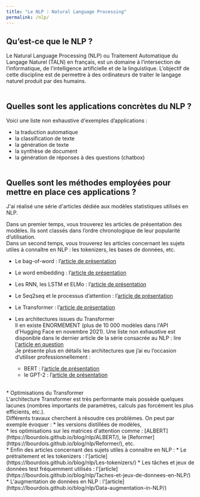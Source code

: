 ```yaml
---
title: "Le NLP : Natural Language Processing"
permalink: /nlp/
---
```



## Qu’est-ce que le NLP ?

Le Natural Language Processing (NLP) ou Traitement Automatique du Langage Naturel (TALN) en français, est un domaine à l’intersection de l’informatique, de l’intelligence artificielle et de la linguistique.
L’objectif de cette discipline est de permettre à des ordinateurs de traiter le langage naturel produit par des humains.
<br><br>


## Quelles sont les applications concrètes du NLP ?

Voici une liste non exhaustive d'exemples d’applications :
- la traduction automatique
- la classification de texte 
- la génération de texte
- la synthèse de document
- la génération de réponses à des questions (chatbox)
<br><br>


## Quelles sont les méthodes employées pour mettre en place ces applications ?
J'ai réalisé une série d'articles dédiée aux modèles statistiques utilisés en NLP.

Dans un premier temps, vous trouverez les articles de présentation des modèles. Ils sont classés dans l’ordre chronologique de leur popularité d’utilisation.<br> 
Dans un second temps, vous trouverez les articles concernant les sujets utiles à connaître en NLP : les tokenizers, les bases de données, etc.

* Le bag-of-word : l’[article de présentation](https://lbourdois.github.io/blog/nlp/Bag-of-word/)
    
* Le word embedding : l’[article de présentation](https://lbourdois.github.io/blog/nlp/word_embedding/)

* Les RNN, les LSTM et ELMo : l’[article de présentation](https://lbourdois.github.io/blog/nlp/RNN-LSTM-GRU-ELMO/)

* Le Seq2seq et le processus d’attention : l’[article de présentation](https://lbourdois.github.io/blog/nlp/Seq2seq-et-attention/)

* Le Transformer : l’[article de présentation](https://lbourdois.github.io/blog/nlp/Transformer/)

* Les architectures issues du Transformer<br>
Il en existe ENORMEMENT (plus de 10 000 modèles dans l'API d'Hugging Face en novembre 2021). Une liste non exhaustive est disponible dans le dernier article de la série consacrée au NLP : lire [l'article en question](https://lbourdois.github.io/blog/nlp/Les-architectures-transformers/)<br>
Je présente plus en détails les architectures que j’ai eu l’occasion d’utiliser professionnellement :<br>
    * BERT : l’[article de présentation](https://lbourdois.github.io/blog/nlp/BERT/)<br> 
    * le GPT-2 : l’[article de présentation](https://lbourdois.github.io/blog/nlp/GPT2/)<br>
    
<br>
* Optimisations du Transformer<br>
L'architecture Transformer est très performante mais possède quelques lacunes (nombres importants de paramètres, calculs pas forcément les plus efficients, etc.).<br>
Différents travaux cherchent à résoudre ces problèmes. On peut par exemple évoquer :
    * les versions distillées de modèles,<br>
    * les optimisations sur les matrices d'attention comme :  [ALBERT](https://lbourdois.github.io/blog/nlp/ALBERT/), le [Reformer](https://lbourdois.github.io/blog/nlp/Reformer/), etc.
    
<br> 
* Enfin des articles concernant des sujets utiles à connaître en NLP :
    * Le prétraitement et les tokenizers : l'[article](https://lbourdois.github.io/blog/nlp/Les-tokenizers/)
    * Les tâches et jeux de données test fréquemment utilisés : l'[article](https://lbourdois.github.io/blog/nlp/Taches-et-jeux-de-donnees-en-NLP/)
    * L'augmentation de données en NLP : l'[article](https://lbourdois.github.io/blog/nlp/Data-augmentation-in-NLP/)
